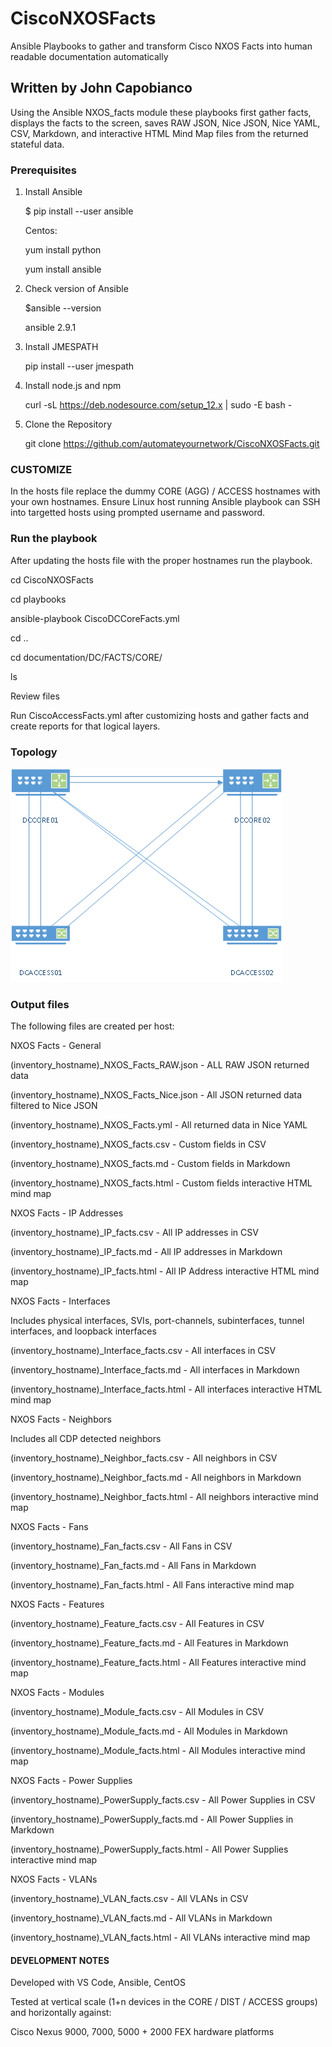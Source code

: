 # CiscoNXOSFacts

Ansible Playbooks to gather and transform Cisco NXOS Facts into human readable documentation automatically

## Written by John Capobianco

Using the Ansible NXOS_facts module these playbooks first gather facts, displays the facts to the screen, saves RAW JSON, Nice JSON, Nice YAML, CSV, Markdown, and interactive HTML Mind Map files from the returned stateful data. 

### Prerequisites

1) Install Ansible

    $ pip install --user ansible

    Centos:

    yum install python

    yum install ansible

2) Check version of Ansible

    $ansible --version

    ansible 2.9.1

3) Install JMESPATH

    pip install --user jmespath

4) Install node.js and npm

    curl -sL https://deb.nodesource.com/setup_12.x | sudo -E bash -

5) Clone the Repository

    git clone https://github.com/automateyournetwork/CiscoNXOSFacts.git

### CUSTOMIZE

In the hosts file replace the dummy CORE (AGG) / ACCESS hostnames with your own hostnames.
Ensure Linux host running Ansible playbook can SSH into targetted hosts using prompted username and password.

### Run the playbook

After updating the hosts file with the proper hostnames run the playbook.

cd CiscoNXOSFacts

cd playbooks

ansible-playbook CiscoDCCoreFacts.yml

<answer prompts for credentials> 

<playbook gathers facts>

<playbook creates files>

cd ..

cd documentation/DC/FACTS/CORE/

ls

Review files

Run CiscoAccessFacts.yml after customizing hosts and gather facts and create reports for that logical layers.

### Topology

![Toplogy](/topology.png?raw=true")

### Output files

The following files are created per host:

NXOS Facts - General 

(inventory_hostname)_NXOS_Facts_RAW.json - ALL RAW JSON returned data

(inventory_hostname)_NXOS_Facts_Nice.json - All JSON returned data filtered to Nice JSON

(inventory_hostname)_NXOS_Facts.yml - All returned data in Nice YAML

(inventory_hostname)_NXOS_facts.csv - Custom fields in CSV

(inventory_hostname)_NXOS_facts.md - Custom fields in Markdown

(inventory_hostname)_NXOS_facts.html - Custom fields interactive HTML mind map

NXOS Facts - IP Addresses

(inventory_hostname)_IP_facts.csv - All IP addresses in CSV

(inventory_hostname)_IP_facts.md - All IP addresses in Markdown

(inventory_hostname)_IP_facts.html - All IP Address interactive HTML mind map

NXOS Facts - Interfaces

Includes physical interfaces, SVIs, port-channels, subinterfaces, tunnel interfaces, and loopback interfaces

(inventory_hostname)_Interface_facts.csv - All interfaces in CSV

(inventory_hostname)_Interface_facts.md - All interfaces in Markdown

(inventory_hostname)_Interface_facts.html - All interfaces interactive HTML mind map

NXOS Facts - Neighbors

Includes all CDP detected neighbors

(inventory_hostname)_Neighbor_facts.csv - All neighbors in CSV

(inventory_hostname)_Neighbor_facts.md - All neighbors in Markdown

(inventory_hostname)_Neighbor_facts.html - All neighbors interactive mind map

NXOS Facts - Fans

(inventory_hostname)_Fan_facts.csv - All Fans in CSV

(inventory_hostname)_Fan_facts.md - All Fans in Markdown

(inventory_hostname)_Fan_facts.html - All Fans interactive mind map

NXOS Facts - Features

(inventory_hostname)_Feature_facts.csv - All Features in CSV

(inventory_hostname)_Feature_facts.md - All Features in Markdown

(inventory_hostname)_Feature_facts.html - All Features interactive mind map

NXOS Facts - Modules

(inventory_hostname)_Module_facts.csv - All Modules in CSV

(inventory_hostname)_Module_facts.md - All Modules in Markdown

(inventory_hostname)_Module_facts.html - All Modules interactive mind map

NXOS Facts - Power Supplies

(inventory_hostname)_PowerSupply_facts.csv - All Power Supplies in CSV

(inventory_hostname)_PowerSupply_facts.md - All Power Supplies in Markdown

(inventory_hostname)_PowerSupply_facts.html - All Power Supplies interactive mind map

NXOS Facts - VLANs

(inventory_hostname)_VLAN_facts.csv - All VLANs in CSV

(inventory_hostname)_VLAN_facts.md - All VLANs in Markdown

(inventory_hostname)_VLAN_facts.html - All VLANs interactive mind map

#### DEVELOPMENT NOTES

Developed with VS Code, Ansible, CentOS

Tested at vertical scale (1+n devices in the CORE / DIST / ACCESS groups) and horizontally against:

Cisco Nexus 9000, 7000, 5000 + 2000 FEX hardware platforms